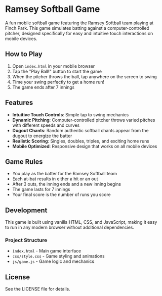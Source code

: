 # Ramsey Softball Game

A fun mobile softball game featuring the Ramsey Softball team playing at Finch Park. This game simulates batting against a computer-controlled pitcher, designed specifically for easy and intuitive touch interactions on mobile devices.

## How to Play

1. Open `index.html` in your mobile browser
2. Tap the "Play Ball!" button to start the game
3. When the pitcher throws the ball, tap anywhere on the screen to swing
4. Time your swing perfectly to get a home run!
5. The game ends after 7 innings

## Features

- **Intuitive Touch Controls**: Simple tap to swing mechanics
- **Dynamic Pitching**: Computer-controlled pitcher throws varied pitches with different speeds and curves
- **Dugout Chants**: Random authentic softball chants appear from the dugout to energize the batter
- **Realistic Scoring**: Singles, doubles, triples, and exciting home runs
- **Mobile Optimized**: Responsive design that works on all mobile devices

## Game Rules

- You play as the batter for the Ramsey Softball team
- Each at-bat results in either a hit or an out
- After 3 outs, the inning ends and a new inning begins
- The game lasts for 7 innings
- Your final score is the number of runs you score

## Development

This game is built using vanilla HTML, CSS, and JavaScript, making it easy to run in any modern browser without additional dependencies.

### Project Structure

- `index.html` - Main game interface
- `css/style.css` - Game styling and animations
- `js/game.js` - Game logic and mechanics

## License

See the LICENSE file for details.

